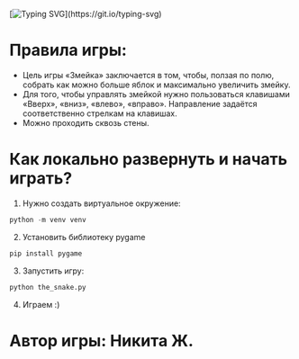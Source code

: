 [![Typing SVG](https://readme-typing-svg.herokuapp.com?font=Fira+Code&pause=1000&color=00F706&background=F4FF3600&random=false&width=435&lines=%D0%98%D0%B3%D1%80%D0%B0+%C2%AB%D0%97%D0%BC%D0%B5%D0%B9%D0%BA%D0%B0%C2%BB.)](https://git.io/typing-svg)

# Правила игры:
- Цель игры «Змейка» заключается в том, чтобы, ползая по полю, собрать как можно больше яблок и максимально увеличить змейку.
- Для того, чтобы управлять змейкой нужно пользоваться клавишами «Вверх», «вниз», «влево», «вправо». Направление задаётся соответственно стрелкам на клавишах.
- Можно проходить сквозь стены.

# Как локально развернуть и начать играть?
1. Нужно создать виртуальное окружение:
```python
python -m venv venv
```
2. Установить библиотеку pygame
```python
pip install pygame 
```
3. Запустить игру:
```python
python the_snake.py
```
4. Играем :)

# Автор игры: Никита Ж.
